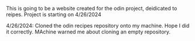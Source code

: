 This is going to be a website created for the odin project, deidicated to reipes.
Project is starting on 4/26/2024

4/26/2024: Cloned the odin recipes repository onto my machine. Hope I did it correctly.
MAchine warned me about cloning an empty repository.
